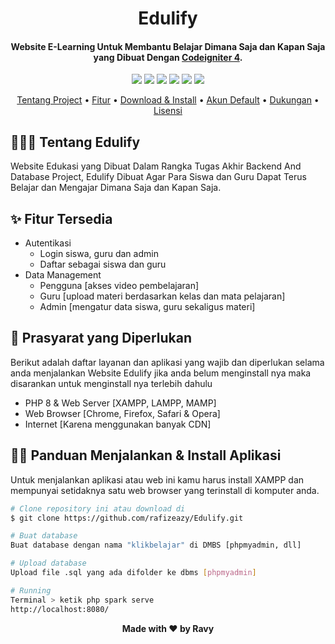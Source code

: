 <h1 align="center">Edulify</h1>

<p></p>

<h4 align="center">Website E-Learning Untuk Membantu Belajar Dimana Saja dan Kapan Saja yang Dibuat Dengan <a href="https://codeigniter.com/" target="_blank">Codeigniter 4</a>.
</h4>

<p></p>

<p align="center">
	<img src="https://img.shields.io/github/issues/rafizeazy/Edulify?style=flat-square">
	<img src="https://img.shields.io/github/stars/rafizeazy/Edulify?style=flat-square"> 
	<img src="https://img.shields.io/github/forks/rafizeazy/Edulify?style=flat-square">
	<img src="https://img.shields.io/github/license/rafizeazy/Edulify?style=flat-square">
	<img src="https://img.shields.io/badge/maintained%3F-no-red.svg?style=flat-square">
	<img src="https://img.shields.io/github/followers/rafizeazy.svg?style=flat-square&label=followers">
</p>

<p align="center">
  <a href="#tentang">Tentang Project</a> •
  <a href="#fitur">Fitur</a> •
  <a href="#download">Download & Install</a> •
  <a href="#akun">Akun Default</a> •
  <a href="#dukungan">Dukungan</a> •
  <a href="#lisensi">Lisensi</a>
</p>

<p></p>

<h2 id="tentang">👨🏻‍🏫 Tentang Edulify</h2>

Website Edukasi yang Dibuat Dalam Rangka Tugas Akhir Backend And Database Project, Edulify Dibuat Agar Para Siswa dan Guru Dapat Terus Belajar dan Mengajar Dimana Saja dan Kapan Saja.

<p></p>

<h2 id="fitur">✨ Fitur Tersedia</h2>

- Autentikasi
  - Login siswa, guru dan admin
  - Daftar sebagai siswa dan guru
- Data Management
  - Pengguna [akses video pembelajaran]
  - Guru [upload materi berdasarkan kelas dan mata pelajaran]
  - Admin [mengatur data siswa, guru sekaligus materi]

<p></p>


<h2 id="syarat">💾 Prasyarat yang Diperlukan</h2>

Berikut adalah daftar layanan dan aplikasi yang wajib dan diperlukan selama anda menjalankan Website Edulify jika anda belum menginstall nya maka disarankan untuk menginstall nya terlebih dahulu

- PHP 8 & Web Server [XAMPP, LAMPP, MAMP]
- Web Browser [Chrome, Firefox, Safari & Opera]
- Internet [Karena menggunakan banyak CDN]

<p></p>

<h2 id="download">🐱‍💻 Panduan Menjalankan & Install Aplikasi</h2>

Untuk menjalankan aplikasi atau web ini kamu harus install XAMPP dan mempunyai setidaknya satu web browser yang terinstall di komputer anda.

```bash
# Clone repository ini atau download di
$ git clone https://github.com/rafizeazy/Edulify.git

# Buat database
Buat database dengan nama "klikbelajar" di DMBS [phpmyadmin, dll]

# Upload database
Upload file .sql yang ada difolder ke dbms [phpmyadmin]

# Running
Terminal > ketik php spark serve
http://localhost:8080/


```

<p></p>


**<p align="center">Made with ❤️ by Ravy</p>**
